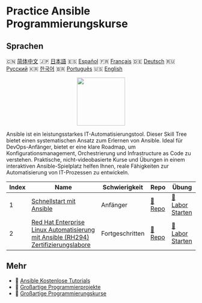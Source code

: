 # Practice Ansible Programmierungskurse

## Sprachen

🇨🇳 [简体中文](README_zh.md) 🇯🇵 [日本語](README_ja.md) 🇪🇸 [Español](README_es.md) 🇫🇷 [Français](README_fr.md) 🇩🇪 [Deutsch](README_de.md) 🇷🇺 [Русский](README_ru.md) 🇰🇷 [한국어](README_ko.md) 🇧🇷 [Português](README_pt.md) 🇺🇸 [English](README.md) 

<div align="center">
<img width="128px" src="https://file.labex.io/path/PBjrCC7U2Koq.png">
</div>

Ansible ist ein leistungsstarkes IT-Automatisierungstool. Dieser Skill Tree bietet einen systematischen Ansatz zum Erlernen von Ansible. Ideal für DevOps-Anfänger, bietet er eine klare Roadmap, um Konfigurationsmanagement, Orchestrierung und Infrastructure as Code zu verstehen. Praktische, nicht-videobasierte Kurse und Übungen in einem interaktiven Ansible-Spielplatz helfen Ihnen, reale Fähigkeiten zur Automatisierung von IT-Prozessen zu entwickeln.

|   Index | Name                                                                                                                                                                     | Schwierigkeit   | Repo                                                                                            | Übung                                                                                                  |
|---------|--------------------------------------------------------------------------------------------------------------------------------------------------------------------------|-----------------|-------------------------------------------------------------------------------------------------|--------------------------------------------------------------------------------------------------------|
|       1 | [Schnellstart mit Ansible](https://labex.io/de/courses/quick-start-with-ansible)                                                                                         | Anfänger        | [🔗 Repo](https://github.com/labex-labs/quick-start-with-ansible)                               | [🚀 Labor Starten](https://labex.io/de/courses/quick-start-with-ansible)                               |
|       2 | [Red Hat Enterprise Linux Automatisierung mit Ansible (RH294) Zertifizierungslabore](https://labex.io/de/courses/red-hat-enterprise-linux-automation-with-ansible-rh294) | Fortgeschritten | [🔗 Repo](https://github.com/labex-labs/red-hat-enterprise-linux-automation-with-ansible-rh294) | [🚀 Labor Starten](https://labex.io/de/courses/red-hat-enterprise-linux-automation-with-ansible-rh294) |

## Mehr

- 🔗 [Ansible Kostenlose Tutorials](https://github.com/labex-labs/ansible-free-tutorials)
- 🔗 [Großartige Programmierprojekte](https://github.com/labex-labs/awesome-programming-projects)
- 🔗 [Großartige Programmierungskurse](https://github.com/labex-labs/awesome-programming-courses)

